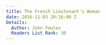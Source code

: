 ```yaml
---
title: The French Lieutenant's Woman
date: 2016-11-03 20:16:00 Z
Details:
  Author: John Fowles
  Readers List Rank: 30
---
```


